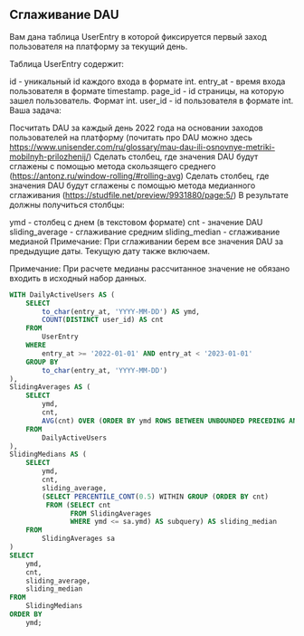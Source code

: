 
## Сглаживание DAU

Вам дана таблица UserEntry в которой фиксируется первый заход пользователя на платформу за текущий день.

Таблица UserEntry содержит:

id - уникальный id каждого входа в формате int.
entry_at - время входа пользователя в формате timestamp.
page_id - id страницы, на которую зашел пользователь. Формат int.
user_id - id пользователя в формате int.
Ваша задача:

Посчитать DAU за каждый день 2022 года на основании заходов пользователей на платформу (почитать про DAU можно здесь https://www.unisender.com/ru/glossary/mau-dau-ili-osnovnye-metriki-mobilnyh-prilozhenij/)
Сделать столбец, где значения DAU будут сглажены с помощью метода скользящего среднего (https://antonz.ru/window-rolling/#rolling-avg)
Сделать столбец, где значения DAU будут сглажены с помощью метода медианного сглаживания (https://studfile.net/preview/9931880/page:5/)
В результате должны получиться столбцы:

ymd - столбец с днем (в текстовом формате)
cnt - значение DAU
sliding_average - сглаживание средним
sliding_median - сглаживание медианой
Примечание: При сглаживании берем все значения DAU за предыдущие даты. Текущую дату также включаем.

Примечание: При расчете медианы рассчитанное значение не обязано входить в исходный набор данных.

```sql
WITH DailyActiveUsers AS (
    SELECT
        to_char(entry_at, 'YYYY-MM-DD') AS ymd,
        COUNT(DISTINCT user_id) AS cnt
    FROM
        UserEntry
    WHERE
        entry_at >= '2022-01-01' AND entry_at < '2023-01-01'
    GROUP BY
        to_char(entry_at, 'YYYY-MM-DD')
),
SlidingAverages AS (
    SELECT
        ymd,
        cnt,
        AVG(cnt) OVER (ORDER BY ymd ROWS BETWEEN UNBOUNDED PRECEDING AND CURRENT ROW) AS sliding_average
    FROM
        DailyActiveUsers
),
SlidingMedians AS (
    SELECT
        ymd,
        cnt,
        sliding_average,
        (SELECT PERCENTILE_CONT(0.5) WITHIN GROUP (ORDER BY cnt) 
         FROM (SELECT cnt 
               FROM SlidingAverages 
               WHERE ymd <= sa.ymd) AS subquery) AS sliding_median
    FROM
        SlidingAverages sa
)
SELECT
    ymd,
    cnt,
    sliding_average,
    sliding_median
FROM
    SlidingMedians
ORDER BY
    ymd;
```

